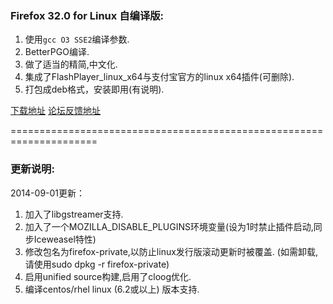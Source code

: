 ### Firefox 32.0 for Linux 自编译版:

1. 使用`gcc O3 SSE2`编译参数.
2. BetterPGO编译.
3. 做了适当的精简,中文化.
4. 集成了FlashPlayer_linux_x64与支付宝官方的linux x64插件(可删除).
5. 打包成deb格式，安装即用(有说明).

[下载地址][1]	[论坛反馈地址][2]

=====================================================================

### 更新说明:

2014-09-01更新：

1. 加入了libgstreamer支持.
2. 加入了一个MOZILLA_DISABLE_PLUGINS环境变量(设为1时禁止插件启动,同步Iceweasel特性)
3. 修改包名为firefox-private,以防止linux发行版滚动更新时被覆盖.
   (如需卸载,请使用sudo dpkg -r firefox-private)
4. 启用unified source构建,启用了cloog优化.
5. 编译centos/rhel linux (6.2或以上) 版本支持.

[1]: http://sourceforge.net/projects/libportable/files/
[2]: http://bbs.kafan.cn/thread-1611465-1-1.html
